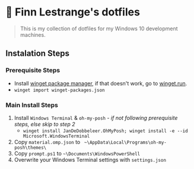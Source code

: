 # 🧪 Finn Lestrange's dotfiles

> This is my collection of dotfiles for my Windows 10 development machines.

## Instalation Steps

### Prerequisite Steps

* Install [winget package manager](ms-appinstaller:?source=https://aka.ms/getwinget), if that doesn't work, go to [winget.run](https://winget.run/).
* `winget import winget-packages.json`

### Main Install Steps

1. Install `Windows Terminal` & `oh-my-posh` - *if not following prerequisite steps, else skip to step 2*
    * `winget install JanDeDobbeleer.OhMyPosh; winget install -e --id Microsoft.WindowsTerminal`
2. Copy `material.omp.json` to ` ~\AppData\Local\Programs\oh-my-posh\themes\`
3. Copy `prompt.ps1` to `~\Documents\WindowsPowerShell`
4. Overwrite your Windows Terminal settings with `settings.json`